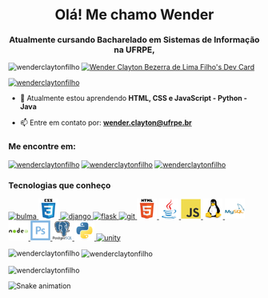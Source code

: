 <h1 align="center">Olá! Me chamo Wender</h1>
<h3 align="center">Atualmente cursando Bacharelado em Sistemas de Informação na UFRPE,</h3>

<p align="left" width="50%" heigth="50%"> <img src="https://komarev.com/ghpvc/?username=wenderclaytonfilho&label=Profile%20views&color=0e75b6&style=flat" alt="wenderclaytonfilho" /> <a href="https://app.daily.dev/wenderfilho"><img src="https://api.daily.dev/devcards/4bc1ca1375184105904cb55c6336dbe0.png?r=byy" width="400" alt="Wender Clayton Bezerra de Lima Filho's Dev Card"/></a></p>

<p align="left"> <a href="https://github.com/ryo-ma/github-profile-trophy"><img src="https://github-profile-trophy.vercel.app/?username=wenderclaytonfilho" alt="wenderclaytonfilho" /></a> </p>

- 🌱 Atualmente estou aprendendo **HTML, CSS e JavaScript - Python - Java**

- 📫 Entre em contato por: **wender.clayton@ufrpe.br**

<h3 align="left">Me encontre em:</h3>
<p align="left">
<a href="https://twitter.com/wenderclaytonfilho" target="blank"><img align="center" src="https://raw.githubusercontent.com/rahuldkjain/github-profile-readme-generator/master/src/images/icons/Social/twitter.svg" alt="wenderclaytonfilho" height="30" width="40" /></a>
<a href="https://www.linkedin.com/in/wender-bezerra-1bb078240/" target="blank"><img align="center" src="https://raw.githubusercontent.com/rahuldkjain/github-profile-readme-generator/master/src/images/icons/Social/linked-in-alt.svg" alt="wenderclaytonfilho" height="30" width="40" /></a>
<a href="https://instagram.com/wenderclaytonfilho" target="blank"><img align="center" src="https://raw.githubusercontent.com/rahuldkjain/github-profile-readme-generator/master/src/images/icons/Social/instagram.svg" alt="wenderclaytonfilho" height="30" width="40" /></a>
</p>
<h3 align="left">Tecnologias que conheço</h3>

<p align="left"> <a href="https://bulma.io/" target="_blank" rel="noreferrer"> <img src="https://raw.githubusercontent.com/gilbarbara/logos/804dc257b59e144eaca5bc6ffd16949752c6f789/logos/bulma.svg" alt="bulma" width="40" height="40"/> </a> <a href="https://www.w3schools.com/css/" target="_blank" rel="noreferrer"> <img src="https://raw.githubusercontent.com/devicons/devicon/master/icons/css3/css3-original-wordmark.svg" alt="css3" width="40" height="40"/> </a> <a href="https://www.djangoproject.com/" target="_blank" rel="noreferrer"> <img src="https://cdn.worldvectorlogo.com/logos/django.svg" alt="django" width="40" height="40"/> </a> <a href="https://flask.palletsprojects.com/" target="_blank" rel="noreferrer"> <img src="https://www.vectorlogo.zone/logos/pocoo_flask/pocoo_flask-icon.svg" alt="flask" width="40" height="40"/> </a> <a href="https://git-scm.com/" target="_blank" rel="noreferrer"> <img src="https://www.vectorlogo.zone/logos/git-scm/git-scm-icon.svg" alt="git" width="40" height="40"/> </a> <a href="https://www.w3.org/html/" target="_blank" rel="noreferrer"> <img src="https://raw.githubusercontent.com/devicons/devicon/master/icons/html5/html5-original-wordmark.svg" alt="html5" width="40" height="40"/> </a> <a href="https://www.java.com" target="_blank" rel="noreferrer"> <img src="https://raw.githubusercontent.com/devicons/devicon/master/icons/java/java-original.svg" alt="java" width="40" height="40"/> </a> <a href="https://developer.mozilla.org/en-US/docs/Web/JavaScript" target="_blank" rel="noreferrer"> <img src="https://raw.githubusercontent.com/devicons/devicon/master/icons/javascript/javascript-original.svg" alt="javascript" width="40" height="40"/> </a> <a href="https://www.linux.org/" target="_blank" rel="noreferrer"> <img src="https://raw.githubusercontent.com/devicons/devicon/master/icons/linux/linux-original.svg" alt="linux" width="40" height="40"/> </a> <a href="https://www.mysql.com/" target="_blank" rel="noreferrer"> <img src="https://raw.githubusercontent.com/devicons/devicon/master/icons/mysql/mysql-original-wordmark.svg" alt="mysql" width="40" height="40"/> </a> <a href="https://nodejs.org" target="_blank" rel="noreferrer"> <img src="https://raw.githubusercontent.com/devicons/devicon/master/icons/nodejs/nodejs-original-wordmark.svg" alt="nodejs" width="40" height="40"/> </a> <a href="https://www.photoshop.com/en" target="_blank" rel="noreferrer"> <img src="https://raw.githubusercontent.com/devicons/devicon/master/icons/photoshop/photoshop-line.svg" alt="photoshop" width="40" height="40"/> </a> <a href="https://www.postgresql.org" target="_blank" rel="noreferrer"> <img src="https://raw.githubusercontent.com/devicons/devicon/master/icons/postgresql/postgresql-original-wordmark.svg" alt="postgresql" width="40" height="40"/> </a> <a href="https://www.python.org" target="_blank" rel="noreferrer"> <img src="https://raw.githubusercontent.com/devicons/devicon/master/icons/python/python-original.svg" alt="python" width="40" height="40"/> </a> <a href="https://unity.com/" target="_blank" rel="noreferrer"> <img src="https://www.vectorlogo.zone/logos/unity3d/unity3d-icon.svg" alt="unity" width="40" height="40"/> </a> </p>

<p><img align="left" src="https://github-readme-stats.vercel.app/api/top-langs?username=wenderclaytonfilho&show_icons=true&locale=en&layout=compact" alt="wenderclaytonfilho" /></p>

<p>&nbsp;<img align="center" src="https://github-readme-stats.vercel.app/api?username=wenderclaytonfilho&show_icons=true&locale=en" alt="wenderclaytonfilho" /></p>

<p><img align="center" src="https://github-readme-streak-stats.herokuapp.com/?user=wenderclaytonfilho&" alt="wenderclaytonfilho" /></p>

![Snake animation](https://github.com/wenderclaytonfilho/wenderclaytonfilho/blob/output/github-contribution-grid-snake.svg)

